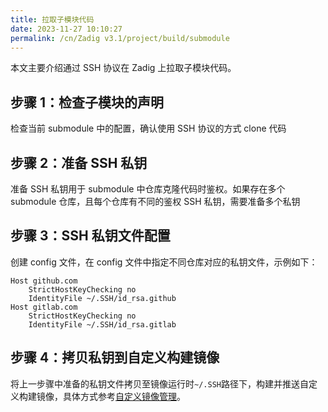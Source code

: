 ```yaml
---
title: 拉取子模块代码
date: 2023-11-27 10:10:27
permalink: /cn/Zadig v3.1/project/build/submodule
---
```


本文主要介绍通过 SSH 协议在 Zadig 上拉取子模块代码。

## 步骤 1：检查子模块的声明

检查当前 submodule 中的配置，确认使用 SSH 协议的方式 clone 代码

## 步骤 2：准备 SSH 私钥

准备 SSH 私钥用于 submodule 中仓库克隆代码时鉴权。如果存在多个 submodule 仓库，且每个仓库有不同的鉴权 SSH 私钥，需要准备多个私钥

## 步骤 3：SSH 私钥文件配置

创建 config 文件，在 config 文件中指定不同仓库对应的私钥文件，示例如下：

```
Host github.com
    StrictHostKeyChecking no
    IdentityFile ~/.SSH/id_rsa.github
Host gitlab.com
    StrictHostKeyChecking no
    IdentityFile ~/.SSH/id_rsa.gitlab
```

## 步骤 4：拷贝私钥到自定义构建镜像

将上一步骤中准备的私钥文件拷贝至镜像运行时`~/.SSH`路径下，构建并推送自定义构建镜像，具体方式参考[自定义镜像管理](/cn/Zadig%20v3.1/settings/custom-image/)。